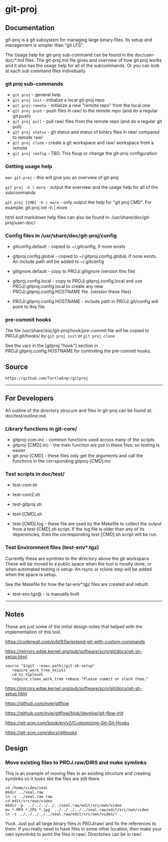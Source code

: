 # git-proj

## Documentation

git-proj is a git subsystem for managing large binary files.
Its setup and management is simpler than "git LFS".

The Usage help for git-proj sub-command can be found in the
doc/user-doc/*.md files. The git-proj.md file gives and overview of
how git proj works and it also has the usage help for all of the
subcommands. Or you can look at each sub command files individually.

### git proj sub-commands

* `git proj` - general help
* `git proj init` - initialize a local git-proj repo
* `git proj-remote` - initialize a new "remote repo" from the local one
* `git proj push` - push files in raw/ to the remote repo (and do a regular git push)
* `git proj pull` - pull raw/ files from the remote repo (and do a regular git pull)
* `git proj status` - git status and status of binary files in raw/ compared to remote raw/
* `git proj clone` - create a git workspace and raw/ workspace from a remote
* `git proj config` - TBD. This fixup or change the git-proj configuration

### Getting usage help

`man git-proj` - this will give you an overview of git-proj

`git proj -h | more` - output the overview and the usage help for all
of the subcommands

`git proj [CMD] -h | more` - only output the help for "git proj CMD".
For example: git proj init -h | more

html and markdown help files can also be found in:
/usr/share/doc/git-proj/user-doc/

### Config files in /usr/share/doc/git-proj/config

* gitconfig.default - copied to ~/.gitconfig, if none exists

* gitproj.config.global - copied to ~/.gitproj.config.global, if none
  exists. An include path will be added to ~/.gitconfig

* gitignore.default - copy to PROJ/.gitignore (version this file)

* gitproj.config.local - copy to PROJ/.gitproj.config.local and use
  PROJ/.gitproj.config.local to create any new
  PROJ/.gitproj.config.HOSTNAME file. (version these files)

* PROJ/.gitproj.config.HOSTNAME - include path in PROJ/.git/config will
  point to this file.

### pre-commit hooks

The file /usr/share/doc/git-proj/hook/pre-commit file will be copied
to PROJ/.git/hooks/ by `git proj init` or `git proj clone`

See the vars in the [gitproj "hook"] section in PROJ/.gitproj.config.HOSTNAME
for controlling the pre-commit hooks.

## Source

    https://github.com/TurtleEngr/gitproj

----------

## For Developers

An outline of the directory strucure and files in git-proj can be
found at: doc/test/outline.md

### Library functions in git-core/

* gitproj-com.inc - common functions used across many of the scripts
* gitproj-[CMD].inc - the main function are put in these files, so testing is easier
* git-proj-[CMD] - these files only get the arguments and call the functions in the corrsponding gitproj-[CMD].inc

### Test scripts in doc/test/

* test-com.sh
* test-com2.sh
* test-gitproj.sh
* test-[CMD].sh

* test-[CMD].log - these file are used by the Makefile to collect the
output from a test-[CMD].sh script. If the log file is older than any
of its depenencies, then the corresponding test-[CMD].sh script will
be run.

### Test Environment files (test-env*.tgz)

Currently these are symlinks to the directory above the git workspace.
These will be moved to a public space when the tool is mostly done, or
when automated testing is setup. An rsync or rclone step will be added when
the space is setup.

See the Makefile for how the tar-env*.tgz files are created and rebuilt.

* test-env.tgz@ - is manually built

----------

## Notes

These are just some of the initial design notes that helped with
the implementation of this tool.

https://coderwall.com/p/bt93ia/extend-git-with-custom-commands

https://mirrors.edge.kernel.org/pub/software/scm/git/docs/git-sh-setup.html

    source "$(git --exec-path)/git-sh-setup"
       require_work_tree_exists
       cd_to_toplevel
       require_clean_work_tree rebase "Please commit or stash them."

https://mirrors.edge.kernel.org/pub/software/scm/git/docs/git-sh-setup.html

https://github.com/nvie/gitflow

https://github.com/nvie/gitflow/blob/develop/git-flow-init

https://git-scm.com/book/en/v2/Customizing-Git-Git-Hooks

https://git-scm.com/docs/githooks

## Design

### Move existing files to PROJ.raw/DIRS and make symlinks

This is an example of moving files in an existing structure and
creating symlinks so it looks like the files are still there.

    cd /home/video/seal
    mkdir ../seal.raw
    ln -s ../seal.raw raw
    cd edit/src/own/video
    mkdir -p  ../../../../../seal.raw/edit/src/own/video
    mv *.MP4 *.JPG *.jpg  ../../../../../seal.raw/edit/src/own/video
    ln -s ../../../../../seal.raw/edit/src/own/video/* .

Yuck. Just put all large binary files in PROJ/raw/ and fix the
references to them. If you really need to have files in some other
location, then make your own symnlinks to point the files in
raw/. Directories can be in raw/.
